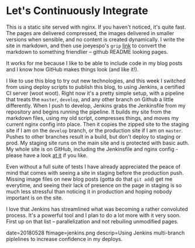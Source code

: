 

# Let's Continuously Integrate

This is a static site served with nginx. If you haven't noticed, it's quite
fast.  The pages are delivered compressed, the images delivered in smaller
versions when sensible, and no content is created dynamically. I write the site
in markdown, and then use joeyespo's `grip`
[link](https://github.com/joeyespo/grip) to convert the markdown to something
friendlier – github README looking pages.

It works for me because I like to be able to include code in my blog posts and I
know how GitHub makes things look (and like it!).

I like to use this blog to try out new technologies, and this week I switched
from using deploy scripts to publish this blog, to using Jenkins, a certified CI
server (woot woot). Right now it's a pretty simple setup, with a pipeline that
treats the `master`, `develop`, and any other branch on Github a little
differently.  When I push to develop, Jenkins grabs the Jenkinsfile from my
repository and begins running the pipeline. It builds my site from the markdown
files, using my old script, compresses things, and moves my current nginx config
into place.  Then it copies the zipped site to the staging site if I am on the
`develop` branch, or the production site if I am on `master`.  Pushes to other
branches result in a build, but don't deploy to staging or prod.  My staging
site runs on the main site and is protected with basic auth. My whole site is on
GitHub, including the Jenkinsfile and nginx config - please have a look [at
it](https://github.com/buckmaxwell/maxwellbuck.com) if you like.

Even without a full suite of tests I have already appreciated the peace of mind
that comes with seeing a site in staging before the production push. Missing
image files on new blog posts (gotta do that `git add`) get me everytime, and
seeing their lack of presence on the page in staging is so much less stressful
than noticing it in production and hoping nobody important is on the site.

I love that Jenkins has streamlined what was becoming a rather convoluted
process.  It's a powerful tool and I plan to do a lot more with it very soon.
First up on that list – parallelization and not rebuiling unmodified pages.


date=20180528
ftimage=jenkins.png
descrip=Using Jenkins multi-branch piplelines to increase confidence in my deploys.
